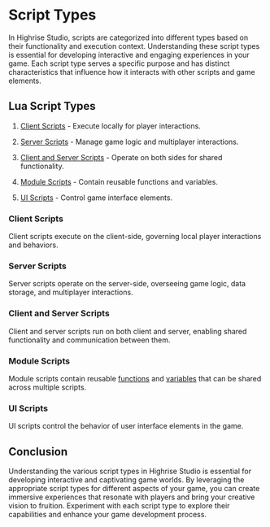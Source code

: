 # Script Types

In Highrise Studio, scripts are categorized into different types based on their functionality and execution context. Understanding these script types is essential for developing interactive and engaging experiences in your game. Each script type serves a specific purpose and has distinct characteristics that influence how it interacts with other scripts and game elements.

## Lua Script Types

1. [Client Scripts](https://create.highrise.game/learn/studio/create/scripting/script-types/client) - Execute locally for player interactions.

2. [Server Scripts](https://create.highrise.game/learn/studio/create/scripting/script-types/server) - Manage game logic and multiplayer interactions.

3. [Client and Server Scripts](https://create.highrise.game/learn/studio/create/scripting/script-types/client-and-server) - Operate on both sides for shared functionality.

4. [Module Scripts](https://create.highrise.game/learn/studio/create/scripting/script-types/module) - Contain reusable functions and variables.

5. [UI Scripts](https://create.highrise.game/learn/studio/create/scripting/script-types/ui) - Control game interface elements.

### Client Scripts
Client scripts execute on the client-side, governing local player interactions and behaviors.

### Server Scripts
Server scripts operate on the server-side, overseeing game logic, data storage, and multiplayer interactions.

### Client and Server Scripts
Client and server scripts run on both client and server, enabling shared functionality and communication between them.

### Module Scripts
Module scripts contain reusable [functions](https://create.highrise.game/learn/studio/create/scripting/lua/features/functions) and [variables](https://create.highrise.game/learn/studio/create/scripting/lua/features/variables) that can be shared across multiple scripts.

### UI Scripts
UI scripts control the behavior of user interface elements in the game.

## Conclusion

Understanding the various script types in Highrise Studio is essential for developing interactive and captivating game worlds. By leveraging the appropriate script types for different aspects of your game, you can create immersive experiences that resonate with players and bring your creative vision to fruition. Experiment with each script type to explore their capabilities and enhance your game development process.